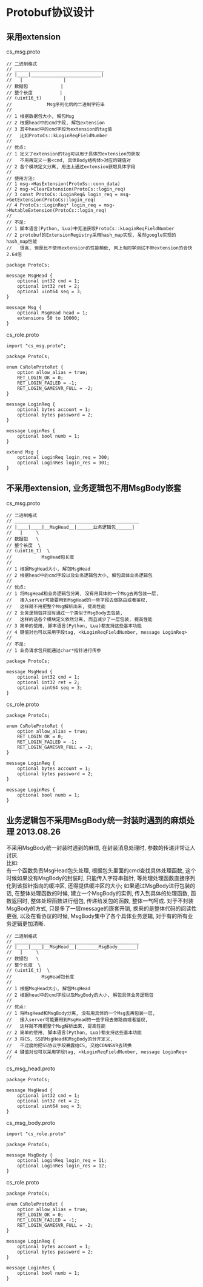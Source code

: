 # Protobuf协议设计

## 采用extension  
cs_msg.proto   

```
// 二进制格式
// _________________________________
// |____|__________________________|
//   |               |           
// 数据包            |
// 整个长度          |
// (uint16_t)        |
//             Msg序列化后的二进制字符串
//
// 1 根据数据包大小, 解包Msg
// 2 根据head中的cmd字段, 解包extension
// 3 其中head中的cmd字段为extension的tag值
//   比如ProtoCs::kLoginReqFieldNumber
//
// 优点:
// 1 定义了extension的tag可以用于具体的extension的获取
//   不用再定义一套<cmd, 具体Body结构体>对应的键值对
// 2 各个模块定义分离, 用法上通过extension获取具体字段
//
// 使用方法:
// 1 msg->HasExtension(ProtoSs::conn_data)
// 2 msg->ClearExtension(ProtoCs::login_req)
// 3 const ProtoCs::LoginReq& login_req = msg->GetExtension(ProtoCs::login_req)
// 4 ProtoCs::LoginReq* login_req = msg->MutableExtension(ProtoCs::login_req)
// 
// 不足:
// 1 脚本语言(Python, Lua)中无法获取ProtoCs::kLoginReqFieldNumber
// 2 protobuf的ExtensionRegistry采用hash_map实现, 虽然google实现的hash_map性能
//   很高, 但是比不使用extension的性能稍低, 网上有同学测试不带extension的会快2.64倍 

package ProtoCs;

message MsgHead {
    optional int32 cmd = 1;
    optional int32 ret = 2;
    optional uint64 seq = 3;
}

message Msg {
    optional MsgHead head = 1;
    extensions 50 to 10000; 
}
```   

cs_role.proto  

```
import "cs_msg.proto";

package ProtoCs;

enum CsRoleProtoRet {
    option allow_alias = true;
    RET_LOGIN_OK = 0;
    RET_LOGIN_FAILED = -1;
    RET_LOGIN_GAMESVR_FULL = -2;
}

message LoginReq {
    optional bytes account = 1;
    optional bytes password = 2;
}

message LoginRes {
    optional bool numb = 1;
}

extend Msg {
    optional LoginReq login_req = 300;
    optional LoginRes login_res = 301;
}
```

## 不采用extension, 业务逻辑包不用MsgBody嵌套
cs_msg.proto   

```
// 二进制格式
// ______________________________________________
// |____|____|__MsgHead__|______业务逻辑包______|
//   |     \                    
// 数据包   \        
// 整个长度  \       
// (uint16_t)  \      
//           MsgHead包长度
//
// 1 根据MsgHead大小, 解包MsgHead
// 2 根据head中的cmd字段以及业务逻辑包大小, 解包具体业务逻辑包
//
// 优点:
// 1 将MsgHead和业务逻辑包分离, 没有用具体的一个Msg去再包装一层,
//   接入server可能要用到MsgHead的一些字段去做路由或者鉴权,
//   这样就不用把整个Msg解析出来, 提高性能
// 2 业务逻辑包并没有通过一个类似于MsgBody去包装, 
//   这样的话各个模块定义依然分离, 而且减少了一层包装, 提高性能
// 3 简单的使用, 脚本语言(Python, Lua)都支持这些基本功能
// 4 键值对也可以采用字段tag, <kLoginReqFieldNumber, message LoginReq>
//
// 不足:
// 1 业务请求包只能通过char*指针进行传参

package ProtoCs;

message MsgHead {
    optional int32 cmd = 1;
    optional int32 ret = 2;
    optional uint64 seq = 3;
}
```   

cs_role.proto  

```
package ProtoCs;

enum CsRoleProtoRet {
    option allow_alias = true;
    RET_LOGIN_OK = 0;
    RET_LOGIN_FAILED = -1;
    RET_LOGIN_GAMESVR_FULL = -2;
}

message LoginReq {
    optional bytes account = 1;
    optional bytes password = 2;
}

message LoginRes {
    optional bool numb = 1;
}
```  

## 业务逻辑包不采用MsgBody统一封装时遇到的麻烦处理 2013.08.26  

不采用MsgBody统一封装时遇到的麻烦, 在封装消息处理时, 参数的传递非常让人讨厌.   
比如:  
有一个函数负责MsgHead包头处理, 根据包头里面的cmd查找具体处理函数, 这个时候如果没有MsgBody的封装时, 只能传入字符串指针, 等处理处理函数直接序列化到该指针指向的缓冲区, 还得提供缓冲区的大小; 如果通过MsgBody进行包装的话, 在整体处理函数的时候, 建立一个MsgBody的实例, 传入到具体的处理函数, 函数返回时, 整体处理函数进行组包, 传递给发包的函数, 整体一气呵成. 对于不封装MsgBody的方式, 只是多了一层message的嵌套开销, 换来的是整体代码的阅读性更强, 以及在看协议的时候, MsgBody集中了各个具体业务逻辑, 对于有的所有业务逻辑更加清晰.   


```
// 二进制格式
// ______________________________________________
// |____|____|__MsgHead__|________MsgBody_______|
//   |     \                    
// 数据包   \        
// 整个长度  \       
// (uint16_t)  \      
//           MsgHead包长度
//
// 1 根据MsgHead大小, 解包MsgHead
// 2 根据head中的cmd字段以及MsgBody的大小, 解包具体业务逻辑包
//
// 优点:
// 1 将MsgHead和MsgBody分离, 没有用具体的一个Msg去再包装一层,
//   接入server可能要用到MsgHead的一些字段去做路由或者鉴权,
//   这样就不用把整个Msg解析出来, 提高性能
// 2 简单的使用, 脚本语言(Python, Lua)都支持这些基本功能
// 3 将CS, SS的MsgHead和MsgBody的分开定义,  
//   不过度的把SS协议字段暴露给CS, 交给CONNSVR去转换
// 4 键值对也可以采用字段tag, <kLoginReqFieldNumber, message LoginReq>
//
```

cs_msg_head.proto  

```
package ProtoCs;

message MsgHead {
    optional int32 cmd = 1;
    optional int32 ret = 2;
    optional uint64 seq = 3;
}
```   
cs_msg_body.proto

```
import "cs_role.proto"

package ProtoCs;

message MsgBody {
    optional LoginReq login_req = 11; 
    optional LoginRes login_res = 12; 
}
```


cs_role.proto  

```
package ProtoCs;

enum CsRoleProtoRet {
    option allow_alias = true;
    RET_LOGIN_OK = 0;
    RET_LOGIN_FAILED = -1;
    RET_LOGIN_GAMESVR_FULL = -2;
}

message LoginReq {
    optional bytes account = 1;
    optional bytes password = 2;
}

message LoginRes {
    optional bool numb = 1;
}
```  

